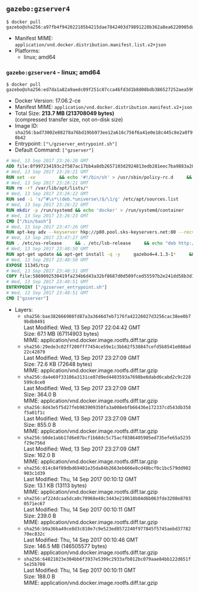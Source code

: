 ## `gazebo:gzserver4`

```console
$ docker pull gazebo@sha256:a97fb4f942022185b4215dae7842403d79891228b362a8ea6220905dde8547aa
```

-	Manifest MIME: `application/vnd.docker.distribution.manifest.list.v2+json`
-	Platforms:
	-	linux; amd64

### `gazebo:gzserver4` - linux; amd64

```console
$ docker pull gazebo@sha256:ed7da1a82a9aedc09f251c87cca46fd3d1b8d08bdb386527252aea5997b24700
```

-	Docker Version: 17.06.2-ce
-	Manifest MIME: `application/vnd.docker.distribution.manifest.v2+json`
-	Total Size: **213.7 MB (213708049 bytes)**  
	(compressed transfer size, not on-disk size)
-	Image ID: `sha256:bad73002e88278a76bd19bb973ee12a616c756f6a41e0e18c445c8e2a0f90b42`
-	Entrypoint: `["\/gzserver_entrypoint.sh"]`
-	Default Command: `["gzserver"]`

```dockerfile
# Wed, 13 Sep 2017 23:26:20 GMT
ADD file:8f997234193c2f587ac17bb4a8db2657103d2924813edb281eec7ba9883a2806 in / 
# Wed, 13 Sep 2017 23:26:21 GMT
RUN set -xe 		&& echo '#!/bin/sh' > /usr/sbin/policy-rc.d 	&& echo 'exit 101' >> /usr/sbin/policy-rc.d 	&& chmod +x /usr/sbin/policy-rc.d 		&& dpkg-divert --local --rename --add /sbin/initctl 	&& cp -a /usr/sbin/policy-rc.d /sbin/initctl 	&& sed -i 's/^exit.*/exit 0/' /sbin/initctl 		&& echo 'force-unsafe-io' > /etc/dpkg/dpkg.cfg.d/docker-apt-speedup 		&& echo 'DPkg::Post-Invoke { "rm -f /var/cache/apt/archives/*.deb /var/cache/apt/archives/partial/*.deb /var/cache/apt/*.bin || true"; };' > /etc/apt/apt.conf.d/docker-clean 	&& echo 'APT::Update::Post-Invoke { "rm -f /var/cache/apt/archives/*.deb /var/cache/apt/archives/partial/*.deb /var/cache/apt/*.bin || true"; };' >> /etc/apt/apt.conf.d/docker-clean 	&& echo 'Dir::Cache::pkgcache ""; Dir::Cache::srcpkgcache "";' >> /etc/apt/apt.conf.d/docker-clean 		&& echo 'Acquire::Languages "none";' > /etc/apt/apt.conf.d/docker-no-languages 		&& echo 'Acquire::GzipIndexes "true"; Acquire::CompressionTypes::Order:: "gz";' > /etc/apt/apt.conf.d/docker-gzip-indexes 		&& echo 'Apt::AutoRemove::SuggestsImportant "false";' > /etc/apt/apt.conf.d/docker-autoremove-suggests
# Wed, 13 Sep 2017 23:26:21 GMT
RUN rm -rf /var/lib/apt/lists/*
# Wed, 13 Sep 2017 23:26:22 GMT
RUN sed -i 's/^#\s*\(deb.*universe\)$/\1/g' /etc/apt/sources.list
# Wed, 13 Sep 2017 23:26:22 GMT
RUN mkdir -p /run/systemd && echo 'docker' > /run/systemd/container
# Wed, 13 Sep 2017 23:26:23 GMT
CMD ["/bin/bash"]
# Wed, 13 Sep 2017 23:47:26 GMT
RUN apt-key adv --keyserver hkp://p80.pool.sks-keyservers.net:80 --recv-keys D2486D2DD83DB69272AFE98867170598AF249743
# Wed, 13 Sep 2017 23:47:27 GMT
RUN . /etc/os-release     && . /etc/lsb-release     && echo "deb http://packages.osrfoundation.org/gazebo/$ID-stable $DISTRIB_CODENAME main" > /etc/apt/sources.list.d/gazebo-latest.list
# Wed, 13 Sep 2017 23:48:50 GMT
RUN apt-get update && apt-get install -q -y     gazebo4=4.1.3-1*     && rm -rf /var/lib/apt/lists/*
# Wed, 13 Sep 2017 23:48:50 GMT
EXPOSE 11345/tcp
# Wed, 13 Sep 2017 23:48:51 GMT
COPY file:5869092530419fa234b6d43a32bf8687d0d509fced55597b2e241dd58b3d1335 in / 
# Wed, 13 Sep 2017 23:48:51 GMT
ENTRYPOINT ["/gzserver_entrypoint.sh"]
# Wed, 13 Sep 2017 23:48:51 GMT
CMD ["gzserver"]
```

-	Layers:
	-	`sha256:bae382666908fd87a3a3646d7eb7176fa42226027d3256cac38ee0b79bdb0491`  
		Last Modified: Wed, 13 Sep 2017 22:04:42 GMT  
		Size: 67.1 MB (67114903 bytes)  
		MIME: application/vnd.docker.image.rootfs.diff.tar.gzip
	-	`sha256:29ede3c02ff200fff7454ce59e1c3bb62f538847cefd5b8541e088ad22c42879`  
		Last Modified: Wed, 13 Sep 2017 23:27:09 GMT  
		Size: 72.6 KB (72648 bytes)  
		MIME: application/vnd.docker.image.rootfs.diff.tar.gzip
	-	`sha256:da4e69f33106a3131ce07d9ed4403593a7698be6dabd6cabd2c9c228599c8ce0`  
		Last Modified: Wed, 13 Sep 2017 23:27:09 GMT  
		Size: 364.0 B  
		MIME: application/vnd.docker.image.rootfs.diff.tar.gzip
	-	`sha256:8d43e5f5d27feb983909350fa3a008ebfb66436e172337cd543db358f5a01f1c`  
		Last Modified: Wed, 13 Sep 2017 23:27:09 GMT  
		Size: 855.0 B  
		MIME: application/vnd.docker.image.rootfs.diff.tar.gzip
	-	`sha256:b0de1abb17d6e07bcf1b68dc5c75acf0386405905ed735efe65a5235f29e756d`  
		Last Modified: Wed, 13 Sep 2017 23:27:09 GMT  
		Size: 162.0 B  
		MIME: application/vnd.docker.image.rootfs.diff.tar.gzip
	-	`sha256:014c84f89dbd69401e35da84b2663eb666e8cd40bcf0c1bc579dd902903c1d39`  
		Last Modified: Thu, 14 Sep 2017 00:10:12 GMT  
		Size: 13.1 KB (13113 bytes)  
		MIME: application/vnd.docker.image.rootfs.diff.tar.gzip
	-	`sha256:af224dcaa5dca0c70968e48c3443e210618b84d6b063fde3208e87030571ec67`  
		Last Modified: Thu, 14 Sep 2017 00:10:11 GMT  
		Size: 239.0 B  
		MIME: application/vnd.docker.image.rootfs.diff.tar.gzip
	-	`sha256:b9a36ba49ce8d3c810e7c9e523ed8572240f977845f5745aebd3778270ec832c`  
		Last Modified: Thu, 14 Sep 2017 00:10:46 GMT  
		Size: 146.5 MB (146505577 bytes)  
		MIME: application/vnd.docker.image.rootfs.diff.tar.gzip
	-	`sha256:64821023e304bb6f3937e5399c2933afb012bc079aae84bb122d651f5e25b708`  
		Last Modified: Thu, 14 Sep 2017 00:10:11 GMT  
		Size: 188.0 B  
		MIME: application/vnd.docker.image.rootfs.diff.tar.gzip
